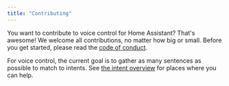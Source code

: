 ```yaml
---
title: "Contributing"
---
```


You want to contribute to voice control for Home Assistant? That's awesome! We welcome all contributions, no matter how big or small. Before you get started, please read the [code of conduct](https://www.home-assistant.io/code_of_conduct/).

For voice control, the current goal is to gather as many sentences as possible to match to intents. See [the intent overview](https://home-assistant.github.io/intents/) for places where you can help.
